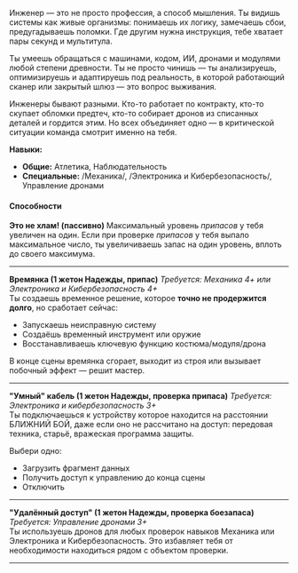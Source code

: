
Инженер — это не просто профессия, а способ мышления. Ты видишь системы как живые организмы: понимаешь их логику, замечаешь сбои, предугадываешь поломки. Где другим нужна инструкция, тебе хватает пары секунд и мультитула.

Ты умеешь обращаться с машинами, кодом, ИИ, дронами и модулями любой степени древности. Ты не просто чинишь — ты анализируешь, оптимизируешь и адаптируешь под реальность, в которой работающий сканер или закрытый шлюз — это вопрос выживания.

Инженеры бывают разными. Кто-то работает по контракту, кто-то скупает обломки предтеч, кто-то собирает дронов из списанных деталей и гордится этим. Но всех объединяет одно — в критической ситуации команда смотрит именно на тебя.

**Навыки:**  
- **Общие:** Атлетика, Наблюдательность 
- **Специальные:** /Механика/, /Электроника и Кибербезопасность/, Управление дронами


#### **Способности**

**Это не хлам! (пассивно)**
Максимальный уровень _припасов_ у тебя увеличен на один.
Если при проверке _припасов_ у тебя выпало максимальное число, ты увеличиваешь запас на один уровень, вплоть до своего максимума.

---
**Времянка (1 жетон Надежды, припас)**
_Требуется: Механика 4+ или Электроника и Кибербезопасность 4+_  
Ты создаешь временное решение, которое **точно не продержится долго**, но сработает сейчас:

- Запускаешь неисправную систему
- Создаёшь временный инструмент или оружие
- Восстанавливаешь ключевую функцию костюма/модуля/дрона  
  
В конце сцены времянка сгорает, выходит из строя или вызывает побочный эффект — решит мастер.   

---
**"Умный" кабель (1 жетон Надежды, проверка припаса)**
_Требуется: Электроника и кибербезопасность 3+_  
Ты подключаешься к устройству которое находится на расстоянии БЛИЖНИЙ БОЙ, даже если оно не рассчитано на доступ: передовая техника, старьё, вражеская программа защиты.

Выбери одно:
- Загрузить фрагмент данных
- Получить доступ к управлению до конца сцены
- Отключить
---
 **"Удалённый доступ" (1 жетон Надежды, проверка боезапаса)**
_Требуется: Управление дронами 3+_  
Ты используешь дронов для любых проверок навыков Механика или Электроника и Кибербезопасность. Это избавляет тебя от необходимости находиться рядом с объектом проверки.

---
